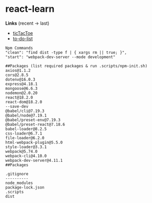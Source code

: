 # react-learn

**Links** (recent -> last)

- [ticTacToe](https://reactjs.org/tutorial/tutorial.html)
- [to-do-list](https://developer.mozilla.org/en-US/docs/Learn/Tools_and_testing/Client-side_JavaScript_frameworks/React_todo_list_beginning)

```
Npm Commands
"clean": "find dist -type f | { xargs rm || true; }",
"start": "webpack-dev-server --mode development"
```

```
##Packages (list required packages & run .scripts/npm-init.sh)
axios@1.1.2
cors@2.8.5
dotenv@16.0.3
express@4.18.1
mongoose@6.6.3
nodemon@2.0.20
react@18.2.0
react-dom@18.2.0
--save-dev
@babel/cli@7.19.3
@babel/node@7.19.1
@babel/preset-env@7.19.3
@babel/preset-react@7.18.6
babel-loader@8.2.5
css-loader@6.7.1
file-loader@6.2.0
html-webpack-plugin@5.5.0
style-loader@3.3.1
webpack@5.74.0
webpack-cli@4.10.0
webpack-dev-server@4.11.1
##Packages
```

```
.gitignore
----------
node_modules
package-lock.json
.scripts
dist
```
